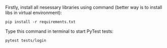 Firstly, install all nesessary libraries using command (better way is to install libs in virtual environment):

```pip install -r requirements.txt```

Type this command in terminal to start PyTest tests:

```pytest tests/login```
